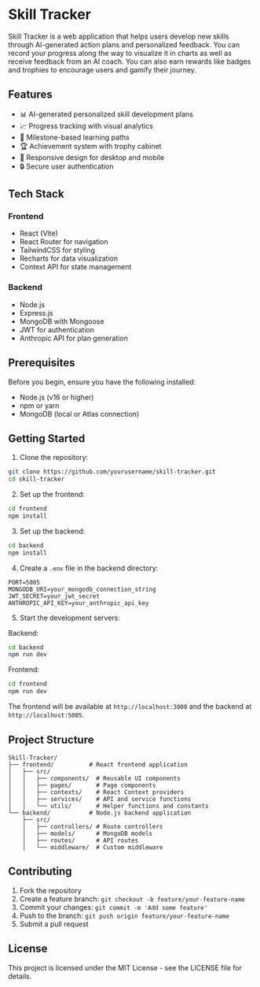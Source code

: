 # Skill Tracker

Skill Tracker is a web application that helps users develop new skills through AI-generated action plans and personalized feedback. You can record your progress along the way to visualize it in charts as well as receive feedback from an AI coach. You can also earn rewards like badges and trophies to encourage users and gamify their journey.

## Features

- 📊 AI-generated personalized skill development plans
- 📈 Progress tracking with visual analytics
- 🎯 Milestone-based learning paths
- 🏆 Achievement system with trophy cabinet
- 📱 Responsive design for desktop and mobile
- 🔒 Secure user authentication

## Tech Stack

### Frontend
- React (Vite)
- React Router for navigation
- TailwindCSS for styling
- Recharts for data visualization
- Context API for state management

### Backend
- Node.js
- Express.js
- MongoDB with Mongoose
- JWT for authentication
- Anthropic API for plan generation

## Prerequisites

Before you begin, ensure you have the following installed:
- Node.js (v16 or higher)
- npm or yarn
- MongoDB (local or Atlas connection)

## Getting Started

1. Clone the repository:
```bash
git clone https://github.com/yourusername/skill-tracker.git
cd skill-tracker
```

2. Set up the frontend:
```bash
cd frontend
npm install
```

3. Set up the backend:
```bash
cd backend
npm install
```

4. Create a `.env` file in the backend directory:
```env
PORT=5005
MONGODB_URI=your_mongodb_connection_string
JWT_SECRET=your_jwt_secret
ANTHROPIC_API_KEY=your_anthropic_api_key
```

5. Start the development servers:

Backend:
```bash
cd backend
npm run dev
```

Frontend:
```bash
cd frontend
npm run dev
```

The frontend will be available at `http://localhost:3000` and the backend at `http://localhost:5005`.

## Project Structure

```
Skill-Tracker/
├── frontend/          # React frontend application
│   ├── src/
│   │   ├── components/  # Reusable UI components
│   │   ├── pages/       # Page components
│   │   ├── contexts/    # React Context providers
│   │   ├── services/    # API and service functions
│   │   └── utils/       # Helper functions and constants
└── backend/           # Node.js backend application
    ├── src/
    │   ├── controllers/ # Route controllers
    │   ├── models/      # MongoDB models
    │   ├── routes/      # API routes
    │   └── middleware/  # Custom middleware
```

## Contributing

1. Fork the repository
2. Create a feature branch: `git checkout -b feature/your-feature-name`
3. Commit your changes: `git commit -m 'Add some feature'`
4. Push to the branch: `git push origin feature/your-feature-name`
5. Submit a pull request

## License

This project is licensed under the MIT License - see the LICENSE file for details.